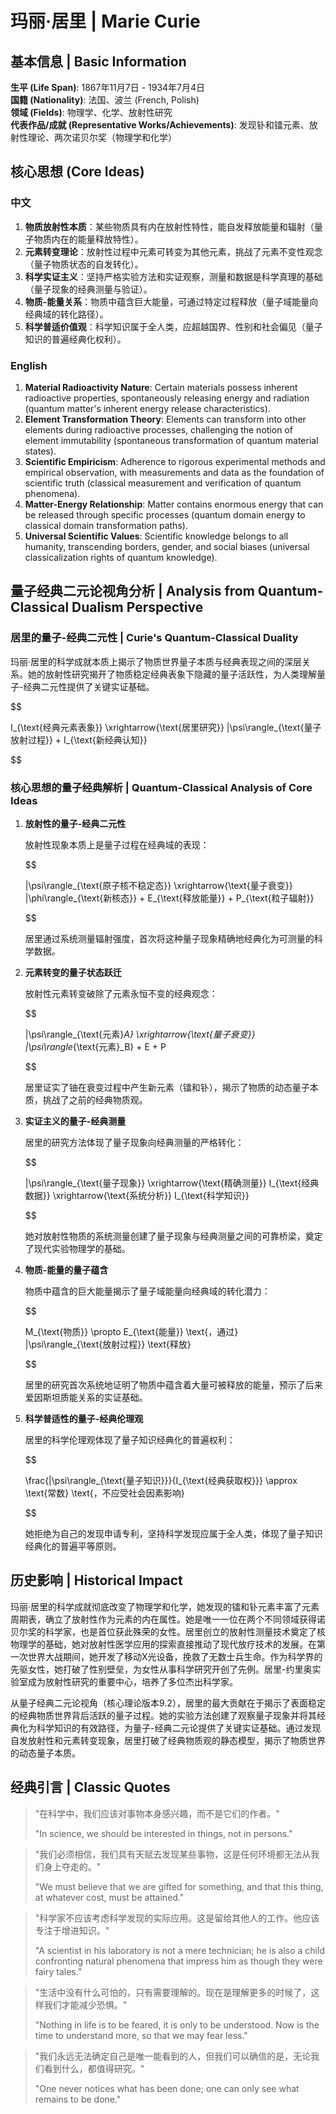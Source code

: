 # 玛丽·居里 | Marie Curie

## 基本信息 | Basic Information

**生平 (Life Span)**: 1867年11月7日 - 1934年7月4日  
**国籍 (Nationality)**: 法国、波兰 (French, Polish)  
**领域 (Fields)**: 物理学、化学、放射性研究  
**代表作品/成就 (Representative Works/Achievements)**: 发现钋和镭元素、放射性理论、两次诺贝尔奖（物理学和化学）

## 核心思想 (Core Ideas)

### 中文
1. **物质放射性本质**：某些物质具有内在放射性特性，能自发释放能量和辐射（量子物质内在的能量释放特性）。
2. **元素转变理论**：放射性过程中元素可转变为其他元素，挑战了元素不变性观念（量子物质状态的自发转化）。
3. **科学实证主义**：坚持严格实验方法和实证观察，测量和数据是科学真理的基础（量子现象的经典测量与验证）。
4. **物质-能量关系**：物质中蕴含巨大能量，可通过特定过程释放（量子域能量向经典域的转化路径）。
5. **科学普适价值观**：科学知识属于全人类，应超越国界、性别和社会偏见（量子知识的普遍经典化权利）。

### English
1. **Material Radioactivity Nature**: Certain materials possess inherent radioactive properties, spontaneously releasing energy and radiation (quantum matter's inherent energy release characteristics).
2. **Element Transformation Theory**: Elements can transform into other elements during radioactive processes, challenging the notion of element immutability (spontaneous transformation of quantum material states).
3. **Scientific Empiricism**: Adherence to rigorous experimental methods and empirical observation, with measurements and data as the foundation of scientific truth (classical measurement and verification of quantum phenomena).
4. **Matter-Energy Relationship**: Matter contains enormous energy that can be released through specific processes (quantum domain energy to classical domain transformation paths).
5. **Universal Scientific Values**: Scientific knowledge belongs to all humanity, transcending borders, gender, and social biases (universal classicalization rights of quantum knowledge).

## 量子经典二元论视角分析 | Analysis from Quantum-Classical Dualism Perspective

### 居里的量子-经典二元性 | Curie's Quantum-Classical Duality

玛丽·居里的科学成就本质上揭示了物质世界量子本质与经典表现之间的深层关系。她的放射性研究揭开了物质稳定经典表象下隐藏的量子活跃性，为人类理解量子-经典二元性提供了关键实证基础。

$$

I_{\text{经典元素表象}} \xrightarrow{\text{居里研究}} |\psi\rangle_{\text{量子放射过程}} + I_{\text{新经典认知}}

$$

### 核心思想的量子经典解析 | Quantum-Classical Analysis of Core Ideas

1. **放射性的量子-经典二元性**

   放射性现象本质上是量子过程在经典域的表现：

   $$
   
   |\psi\rangle_{\text{原子核不稳定态}} \xrightarrow{\text{量子衰变}} |\phi\rangle_{\text{新核态}} + E_{\text{释放能量}} + P_{\text{粒子辐射}}
   
   $$

   居里通过系统测量辐射强度，首次将这种量子现象精确地经典化为可测量的科学数据。

2. **元素转变的量子状态跃迁**

   放射性元素转变破除了元素永恒不变的经典观念：

   $$
   
   |\psi\rangle_{\text{元素}_A} \xrightarrow{\text{量子衰变}} |\psi\rangle_{\text{元素}_B} + E + P
   
   $$

   居里证实了铀在衰变过程中产生新元素（镭和钋），揭示了物质的动态量子本质，挑战了之前的经典物质观。

3. **实证主义的量子-经典测量**

   居里的研究方法体现了量子现象向经典测量的严格转化：

   $$
   
   |\psi\rangle_{\text{量子现象}} \xrightarrow{\text{精确测量}} I_{\text{经典数据}} \xrightarrow{\text{系统分析}} I_{\text{科学知识}}
   
   $$

   她对放射性物质的系统测量创建了量子现象与经典测量之间的可靠桥梁，奠定了现代实验物理学的基础。

4. **物质-能量的量子蕴含**

   物质中蕴含的巨大能量揭示了量子域能量向经典域的转化潜力：

   $$
   
   M_{\text{物质}} \propto E_{\text{能量}} \text{，通过} |\psi\rangle_{\text{放射过程}} \text{释放}
   
   $$

   居里的研究首次系统地证明了物质中蕴含着大量可被释放的能量，预示了后来爱因斯坦质能关系的实证基础。

5. **科学普适性的量子-经典伦理观**

   居里的科学伦理观体现了量子知识经典化的普遍权利：

   $$
   
   \frac{|\psi\rangle_{\text{量子知识}}}{I_{\text{经典获取权}}} \approx \text{常数} \text{，不应受社会因素影响}
   
   $$

   她拒绝为自己的发现申请专利，坚持科学发现应属于全人类，体现了量子知识经典化的普遍平等原则。

## 历史影响 | Historical Impact

玛丽·居里的科学成就彻底改变了物理学和化学，她发现的镭和钋元素丰富了元素周期表，确立了放射性作为元素的内在属性。她是唯一一位在两个不同领域获得诺贝尔奖的科学家，也是首位获此殊荣的女性。居里创立的放射性测量技术奠定了核物理学的基础，她对放射性医学应用的探索直接推动了现代放疗技术的发展。在第一次世界大战期间，她开发了移动X光设备，挽救了无数士兵生命。作为科学界的先驱女性，她打破了性别壁垒，为女性从事科学研究开创了先例。居里-约里奥实验室成为放射性研究的重要中心，培养了多位杰出科学家。

从量子经典二元论视角（核心理论版本9.2），居里的最大贡献在于揭示了表面稳定的经典物质世界背后活跃的量子过程。她的实验方法创建了观察量子现象并将其经典化为科学知识的有效路径，为量子-经典二元论提供了关键实证基础。通过发现自发放射性和元素转变现象，居里打破了经典物质观的静态模型，揭示了物质世界的动态量子本质。

## 经典引言 | Classic Quotes

> "在科学中，我们应该对事物本身感兴趣，而不是它们的作者。"
> 
> "In science, we should be interested in things, not in persons."

> "我们必须相信，我们具有天赋去发现某些事物，这是任何环境都无法从我们身上夺走的。"
> 
> "We must believe that we are gifted for something, and that this thing, at whatever cost, must be attained."

> "科学家不应该考虑科学发现的实际应用。这是留给其他人的工作。他应该专注于增进知识。"
> 
> "A scientist in his laboratory is not a mere technician; he is also a child confronting natural phenomena that impress him as though they were fairy tales."

> "生活中没有什么可怕的，只有需要理解的。现在是理解更多的时候了，这样我们才能减少恐惧。"
> 
> "Nothing in life is to be feared, it is only to be understood. Now is the time to understand more, so that we may fear less."

> "我们永远无法确定自己是唯一能看到的人，但我们可以确信的是，无论我们看到什么，都值得研究。"
> 
> "One never notices what has been done; one can only see what remains to be done."
